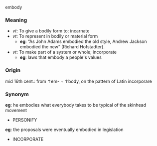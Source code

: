 embody
### Meaning
+ _vt_: To give a bodily form to; incarnate
+ _vt_: To represent in bodily or material form
	+ __eg__: “As John Adams embodied the old style, Andrew Jackson embodied the new” (Richard Hofstadter).
+ _vt_: To make part of a system or whole; incorporate
	+ __eg__: laws that embody a people's values

### Origin

mid 16th cent.: from ↑em- + ↑body, on the pattern of Latin incorporare

### Synonym

__eg__:  he embodies what everybody takes to be typical of the skinhead movement

+ PERSONIFY

__eg__: the proposals were eventually embodied in legislation

+ INCORPORATE


